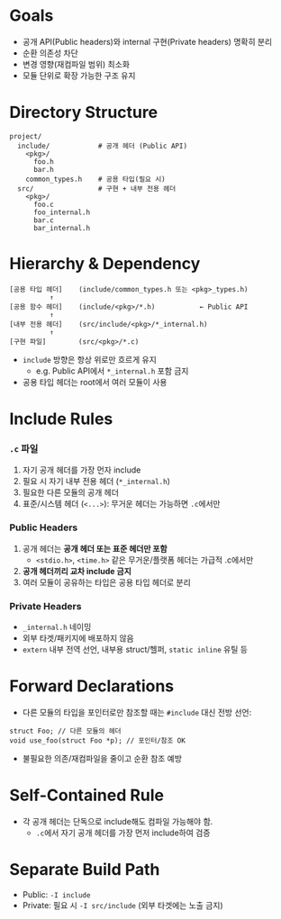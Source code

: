 # Goals
- 공개 API(Public headers)와 internal 구현(Private headers) 명확히 분리
- 순환 의존성 차단
- 변경 영향(재컴파일 범위) 최소화
- 모듈 단위로 확장 가능한 구조 유지
# Directory Structure
```
project/
  include/            # 공개 헤더 (Public API)
    <pkg>/
      foo.h
      bar.h
    common_types.h    # 공용 타입(필요 시)
  src/                # 구현 + 내부 전용 헤더
    <pkg>/
      foo.c
      foo_internal.h
      bar.c
      bar_internal.h
```
# Hierarchy & Dependency
```
[공용 타입 헤더]    (include/common_types.h 또는 <pkg>_types.h)
          ↑
[공용 함수 헤더]    (include/<pkg>/*.h)           ← Public API
          ↑
[내부 전용 헤더]    (src/include/<pkg>/*_internal.h)
          ↑
[구현 파일]        (src/<pkg>/*.c)
```
- `include` 방향은 항상 위로만 흐르게 유지
	- e.g. Public API에서 `*_internal.h` 포함 금지
- 공용 타입 헤더는 root에서 여러 모듈이 사용
# Include Rules
### `.c` 파일
1. 자기 공개 헤더를 가장 먼자 include
2. 필요 시 자기 내부 전용 헤더 (`*_internal.h`)
3. 필요한 다른 모듈의 공개 헤더
4. 표준/시스템 헤더 (`<...>`): 무거운 헤더는 가능하면 `.c`에서만
### Public Headers
1. 공개 헤더는 **공개 헤더 또는 표준 헤더만 포함**
	- `<stdio.h>`, `<time.h>` 같은 무거운/플랫폼 헤더는 가급적 .c에서만
2. **공개 헤더끼리 교차 include 금지**
3. 여러 모듈이 공유하는 타입은 공용 타입 헤더로 분리
### Private Headers
- `_internal.h` 네이밍
- 외부 타겟/패키지에 배포하지 않음
- `extern` 내부 전역 선언, 내부용 struct/헬퍼, `static inline` 유틸 등
# Forward Declarations
- 다른 모듈의 타입을 포인터로만 참조할 때는 `#include` 대신 전방 선언:
```
struct Foo; // 다른 모듈의 헤더
void use_foo(struct Foo *p); // 포인터/참조 OK
```
- 불필요한 의존/재컴파일을 줄이고 순환 참조 예방
# Self-Contained Rule
- 각 공개 헤더는 단독으로 include해도 컴파일 가능해야 함.
	- `.c`에서 자기 공개 헤더를 가장 먼저 include하여 검증
# Separate Build Path
- Public: `-I include`
- Private: 필요 시 `-I src/include` (외부 타겟에는 노출 금지)

